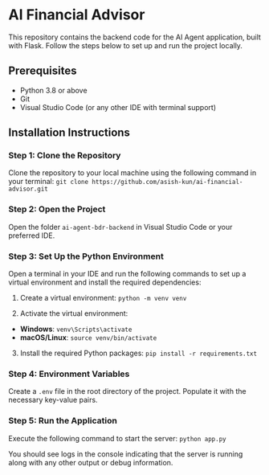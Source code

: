 # AI Financial Advisor

This repository contains the backend code for the AI Agent application, built with Flask. Follow the steps below to set up and run the project locally.

## Prerequisites

- Python 3.8 or above
- Git
- Visual Studio Code (or any other IDE with terminal support)

## Installation Instructions

### Step 1: Clone the Repository

Clone the repository to your local machine using the following command in your terminal: 
``` git clone https://github.com/asish-kun/ai-financial-advisor.git ```

### Step 2: Open the Project

Open the folder `ai-agent-bdr-backend` in Visual Studio Code or your preferred IDE.

### Step 3: Set Up the Python Environment

Open a terminal in your IDE and run the following commands to set up a virtual environment and install the required dependencies:

1. Create a virtual environment:
``` python -m venv venv ```

2. Activate the virtual environment:
- **Windows**: ``` venv\Scripts\activate ```
- **macOS/Linux**: ``` source venv/bin/activate ```

3. Install the required Python packages:
``` pip install -r requirements.txt ```

### Step 4: Environment Variables

Create a `.env` file in the root directory of the project. Populate it with the necessary key-value pairs.

### Step 5: Run the Application

Execute the following command to start the server: ``` python app.py ```

You should see logs in the console indicating that the server is running along with any other output or debug information.
